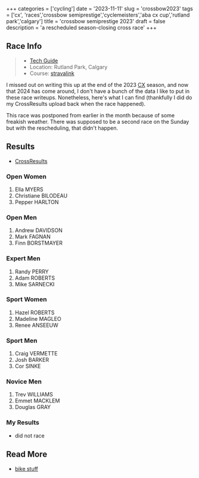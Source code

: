 +++
categories = ['cycling']
date = '2023-11-11'
slug = 'crossbow2023'
tags = ['cx', 'races','crossbow semiprestige','cyclemeisters','aba cx cup','rutland park','calgary']
title = 'crossbow semiprestige 2023'
draft = false
description = 'a rescheduled season-closing cross race'
+++
## Race Info

> * [Tech Guide](https://docs.google.com/document/d/1-vppOEj72wRFW5r8uYQhWkwkS9hki_GaAUJAI207lvU/edit?usp=sharing)
> * Location: Rutland Park, Calgary
> * Course: [stravalink](http://www.strava.com/segments/35834847)

I missed out on writing this up at the end of the 2023 [CX](../cx/) season, and now that 2024 has come around, I don't have a bunch of the data I like to put in these race writeups. Nonetheless, here's what I can find (thankfully I did do my CrossResults upload back when the race happened).

This race was postponed from earlier in the month because of some freakish weather. There was supposed to be a second race on the Sunday but with the rescheduling, that didn't happen.

## Results

* [CrossResults](https://www.crossresults.com/race/12118)

### Open Women

1. Ella MYERS
2. Christiane BILODEAU
3. Pepper HARLTON
### Open Men

1. Andrew DAVIDSON
2. Mark FAGNAN
3. Finn BORSTMAYER
### Expert Men

1. Randy PERRY
2. Adam ROBERTS
3. Mike SARNECKI
### Sport Women

1. Hazel ROBERTS
2. Madeline MAGLEO
3. Renee ANSEEUW

### Sport Men

1. Craig VERMETTE
2. Josh BARKER
3. Cor SINKE
### Novice Men

1. Trev WILLIAMS
2. Emmet MACKLEM
3. Douglas GRAY
### My Results

* did not race

## Read More

* [bike stuff](../../categories/cycling/)
